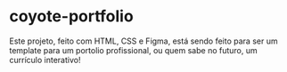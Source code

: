 # coyote-portfolio

Este projeto, feito com HTML, CSS e Figma, está sendo feito para ser um template para um portolio profissional, ou quem sabe no futuro, um currículo interativo!
